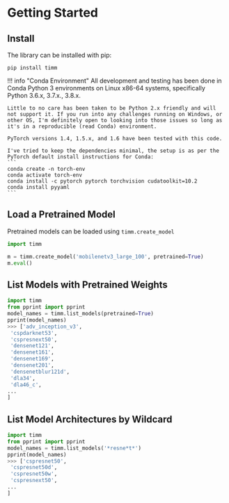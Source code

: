 # Getting Started

## Install

The library can be installed with pip:

```
pip install timm
```

!!! info "Conda Environment"
    All development and testing has been done in Conda Python 3 environments on Linux x86-64 systems, specifically Python 3.6.x, 3.7.x., 3.8.x.
    
    Little to no care has been taken to be Python 2.x friendly and will not support it. If you run into any challenges running on Windows, or other OS, I'm definitely open to looking into those issues so long as it's in a reproducible (read Conda) environment.
    
    PyTorch versions 1.4, 1.5.x, and 1.6 have been tested with this code.
    
    I've tried to keep the dependencies minimal, the setup is as per the PyTorch default install instructions for Conda:
    ```
    conda create -n torch-env
    conda activate torch-env
    conda install -c pytorch pytorch torchvision cudatoolkit=10.2
    conda install pyyaml
    ```

## Load a Pretrained Model

Pretrained models can be loaded using `timm.create_model`

```python
import timm

m = timm.create_model('mobilenetv3_large_100', pretrained=True)
m.eval()
```

## List Models with Pretrained Weights
```python
import timm
from pprint import pprint
model_names = timm.list_models(pretrained=True)
pprint(model_names)
>>> ['adv_inception_v3',
 'cspdarknet53',
 'cspresnext50',
 'densenet121',
 'densenet161',
 'densenet169',
 'densenet201',
 'densenetblur121d',
 'dla34',
 'dla46_c',
...
]
```

## List Model Architectures by Wildcard
```python
import timm
from pprint import pprint
model_names = timm.list_models('*resne*t*')
pprint(model_names)
>>> ['cspresnet50',
 'cspresnet50d',
 'cspresnet50w',
 'cspresnext50',
...
]
```
